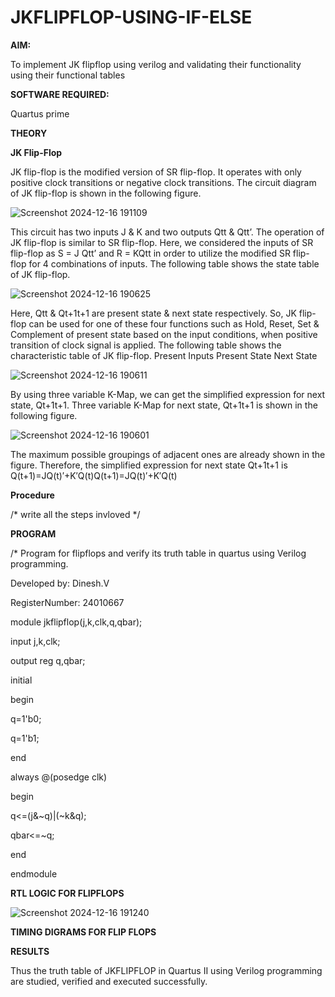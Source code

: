 # JKFLIPFLOP-USING-IF-ELSE

**AIM:** 

To implement  JK flipflop using verilog and validating their functionality using their functional tables

**SOFTWARE REQUIRED:**

Quartus prime

**THEORY**

**JK Flip-Flop**

JK flip-flop is the modified version of SR flip-flop. It operates with only positive clock transitions or negative clock transitions. The circuit diagram of JK flip-flop is shown in the following figure.

![Screenshot 2024-12-16 191109](https://github.com/user-attachments/assets/f3acf43e-e043-42ca-a9b1-91e0b1119a3d)


This circuit has two inputs J & K and two outputs Qtt & Qtt’. The operation of JK flip-flop is similar to SR flip-flop. Here, we considered the inputs of SR flip-flop as S = J Qtt’ and R = KQtt in order to utilize the modified SR flip-flop for 4 combinations of inputs. The following table shows the state table of JK flip-flop.

![Screenshot 2024-12-16 190625](https://github.com/user-attachments/assets/f4cfbbec-e53d-4d48-8e39-c5021f19721e)

Here, Qtt & Qt+1t+1 are present state & next state respectively. So, JK flip-flop can be used for one of these four functions such as Hold, Reset, Set & Complement of present state based on the input conditions, when positive transition of clock signal is applied. The following table shows the characteristic table of JK flip-flop. Present Inputs Present State Next State
 
![Screenshot 2024-12-16 190611](https://github.com/user-attachments/assets/3d283e7a-9233-4703-b61a-d20ea0bbac83)


By using three variable K-Map, we can get the simplified expression for next state, Qt+1t+1. Three variable K-Map for next state, Qt+1t+1 is shown in the following figure.
 
![Screenshot 2024-12-16 190601](https://github.com/user-attachments/assets/9ddf53a3-9e5e-47e2-8a1f-a61a124a91aa)

The maximum possible groupings of adjacent ones are already shown in the figure. Therefore, the simplified expression for next state Qt+1t+1 is Q(t+1)=JQ(t)′+K′Q(t)Q(t+1)=JQ(t)′+K′Q(t)

**Procedure**

/* write all the steps invloved */

**PROGRAM**

/* Program for flipflops and verify its truth table in quartus using Verilog programming.

Developed by: Dinesh.V

RegisterNumber: 24010667

module jkflipflop(j,k,clk,q,qbar);

input j,k,clk;

output reg q,qbar;

initial 

begin

q=1'b0;

q=1'b1;

end 

always @(posedge clk)

begin 

q<=(j&~q)|(~k&q);

qbar<=~q;

end

endmodule


**RTL LOGIC FOR FLIPFLOPS**

![Screenshot 2024-12-16 191240](https://github.com/user-attachments/assets/6daf681a-b142-49d4-9c83-fc0aacf77e37)

**TIMING DIGRAMS FOR FLIP FLOPS**

**RESULTS**

Thus the truth table of JKFLIPFLOP in Quartus II using Verilog programming are studied, verified and executed successfully.
